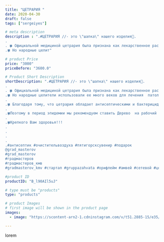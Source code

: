 ```yaml
---
title: "ЦЕТРАРИЯ "
date: 2020-04-30
draft: false
tags: ["sergeiyes"]

# meta description
description : ".#ЦЕТРАРИЯ //- это \"шапка\" нашего изделия🌳.
.
. 🍀 Официальной медициной цетрария была признана как лекарственное растение не так давно. .
.🍀 Но народные целит"

# product Price
price: "3000"
priceBefore: "3600.0"

# Product Short Description
shortDescription: ".#ЦЕТРАРИЯ //- это \"шапка\" нашего изделия🌳.
.
. 🍀 Официальной медициной цетрария была признана как лекарственное растение не так давно. .
.🍀 Но народные целители использовали ее много веков для лечения  патологических состояний: 🍃воспаление желудочно//-кишечного тракта;ожоги, раны, язвы; 🍃дерматиты и угри;заболевания легких (туберкулез, пневмония, бронхит, астма, коклюш).... и  т.д.
.
.🍀 Благодаря тому, что цетрария обладает антисептическими и бактерицидными свойствами //- она хорошо обеззараживает воздух возле себя.
.
.🍀Поэтому в период эпидемии мы рекомендуем ставить Дерево  на рабочий стол или прикроватную тумбочку //- рядом с собой.
.
.🍀Крепкого Вам здоровья!!!
.
.
.
.
.#антисептик #очистительвоздуха #пятигорсксувенир #подарок 
@grad_masterov
#grad_masterov
#градмастеров
#градмастеров_кмв
#gradmasterov_kmv #стартап #gruppazahvata #орифлейм #амвей #сетевой #цетрария #ручнаяработа #резьбаподереву #живоедерево #сетевоймаркетинг #стильжизни #исландскиймох #пятигорск #КРЫМ #Севастополь #бизнес #sergeystar #железноводск #ставрополь"

#product ID
productID: "B_l90AIl5uJ"

# type must be "products"
type: "products"

# product Images
# first image will be shown in the product page
images:
  - image: "https://scontent-arn2-1.cdninstagram.com/v/t51.2885-15/e35/95340000_237042327645946_1515225711120869539_n.jpg?tp=1&_nc_ht=scontent-arn2-1.cdninstagram.com&_nc_cat=110&_nc_ohc=zepxToCrMsIAX_F0UbA&ccb=7-4&oh=0e8a4c11b9e82618f67b97a1b29efd94&oe=60830BD6&_nc_sid=86f79a&ig_cache_key=MjI5ODUxNTAzOTIzNjYyNzMzNw%3D%3D.2-ccb7-4"

---
```

lorem
